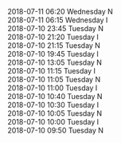 2018-07-11 06:20 Wednesday  N  
2018-07-11 06:15 Wednesday  I  
2018-07-10 23:45 Tuesday  N  
2018-07-10 21:20 Tuesday  I  
2018-07-10 21:15 Tuesday  N  
2018-07-10 19:45 Tuesday  I  
2018-07-10 13:05 Tuesday  N  
2018-07-10 11:15 Tuesday  I  
2018-07-10 11:05 Tuesday  N  
2018-07-10 11:00 Tuesday  I  
2018-07-10 10:40 Tuesday  N  
2018-07-10 10:30 Tuesday  I  
2018-07-10 10:05 Tuesday  N  
2018-07-10 10:00 Tuesday  I  
2018-07-10 09:50 Tuesday  N  
